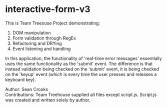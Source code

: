 # interactive-form-v3

This is Team Treeouse Project demonstrating: 
1) DOM manipulation
2) Form validation through RegEx
3) Refactoring and DRYing
4) Event listening and handling

In this application, the functionality of 'real-time error messages' essentially uses the same functionality as the 'submit' event. The difference is that instead validation being checked on the 'submit' event, it is being checked on the 'keyup' event (which is every time the user presses and releases a keyboard key).


Author: Sean Crooks
<br>Contributions: Team Treehouse supplied all files except script.js. Script.js was created and written solely by author. 
